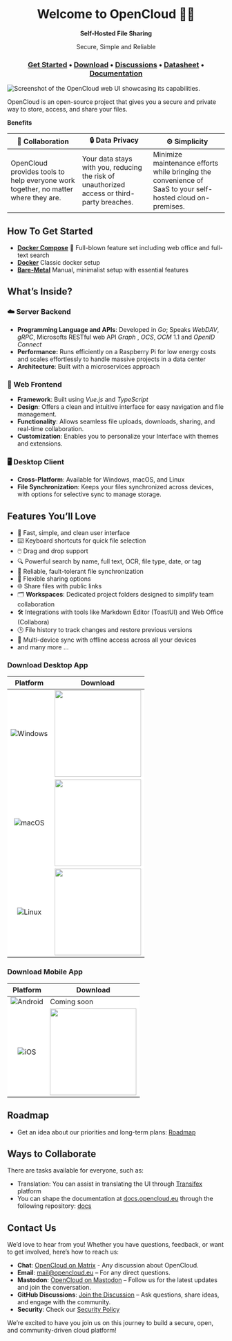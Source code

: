 <h1 align="center">Welcome to OpenCloud 👋🏼</h1>

<p align="center"><strong>Self-Hosted File Sharing</strong></p>
<p align="center">Secure, Simple and Reliable</p>

<h3 align="center">
  <b><a href="https://docs.opencloud.eu/docs/admin/getting-started/container/docker-compose-local">Get Started</a></b>
  •
  <a href="https://github.com/opencloud-eu/.github/edit/main/profile/README.md#download-desktop-app">Download</a>
  •
  <a href="https://github.com/orgs/opencloud-eu/discussions">Discussions</a>
  •
  <a href="https://docs.opencloud.eu/docs/admin/welcome/datasheet">Datasheet</a>
  •
  <a href="https://docs.opencloud.eu/">Documentation</a>
  </h3>

![Screenshot of the OpenCloud web UI showcasing its capabilities.](https://raw.githubusercontent.com/opencloud-eu/.github/refs/heads/main/profile/web-ui-gallery-view-optimized.jpg)

OpenCloud is an open-source project that gives you a secure and private way to store, access, and share your files.

**Benefits**

| 🤝 **Collaboration**               | 🔒 **Data Privacy**              | ⚙️ **Simplicity**                          |
|------------------------------------|----------------------------------|--------------------------------------------|
| OpenCloud provides tools to help everyone work together, no matter where they are. | Your data stays with you, reducing the risk of unauthorized access or third-party breaches. | Minimize maintenance efforts while bringing the convenience of SaaS to your self-hosted cloud on-premises. |


## How To Get Started

- **[Docker Compose](https://docs.opencloud.eu/docs/admin/getting-started/container/docker-compose-local)** 🌟 Full-blown feature set including web office and full-text search 
- **[Docker](https://docs.opencloud.eu/docs/admin/getting-started/container/docker)** Classic docker setup 
- **[Bare-Metal](https://docs.opencloud.eu/docs/admin/getting-started/other/bare-metal)** Manual, minimalist setup with essential features 


## What’s Inside?

### ☁️ Server Backend

- **Programming Language and APIs**: Developed in _Go_; Speaks _WebDAV_, _gRPC_, Microsofts RESTful web API _Graph_ , _OCS_, _OCM_ 1.1 and _OpenID Connect_  
- **Performance:** Runs efficiently on a Raspberry Pi for low energy costs and scales effortlessly to handle massive projects in a data center
- **Architecture**: Built with a microservices approach


### 🐻 Web Frontend

- **Framework**: Built using _Vue.js_ and _TypeScript_
- **Design**: Offers a clean and intuitive interface for easy navigation and file management.
- **Functionality**: Allows seamless file uploads, downloads, sharing, and real-time collaboration.
- **Customization**: Enables you to personalize your Interface  with themes and extensions.

### 🖥️ Desktop Client

- **Cross-Platform**: Available for Windows, macOS, and Linux
- **File Synchronization**: Keeps your files synchronized across devices, with options for selective sync to manage storage.

## Features You’ll Love

- 🚀 Fast, simple, and clean user interface  
- ⌨️ Keyboard shortcuts for quick file selection  
- 🖱️ Drag and drop support
- 🔍 Powerful search by name, full text, OCR, file type, date, or tag 
- 🔄 Reliable, fault-tolerant file synchronization  
- 🔗 Flexible sharing options  
- 🌐 Share files with public links  
- 🗂️ **Workspaces**: Dedicated project folders designed to simplify team collaboration
- 🛠️ Integrations with tools like Markdown Editor (ToastUI) and Web Office (Collabora)  
- 🕒 File history to track changes and restore previous versions  
- 📱 Multi-device sync with offline access across all your devices  
- and many more ...

### Download Desktop App

<table>
  <thead>
    <tr>
      <th>Platform</th>
      <th>Download</th>
    </tr>
  </thead>
  <tbody>
    <tr>
      <td align="center" style="background-color:#ffffff;">
        <img src="https://img.icons8.com/ios-filled/50/000000/windows-logo.png" alt="Windows"/>
      </td>
      <td align="left" style="background-color:#ffffff;">
        <a href="https://apps.microsoft.com/detail/9pbx43hcmldq?mode=direct">
          <img src="https://img.shields.io/badge/Download-Microsoft_Store-20434f?style=for-the-badge&logo=microsoft&logoColor=ffffff&labelColor=20434f&color=20434f&label=Download" style="width:200px;"/>
        </a><br/>
      </td>
    </tr>
    <tr>
      <td align="center" style="background-color:#ffffff;">
        <img src="https://img.icons8.com/ios-filled/50/000000/mac-os.png" alt="macOS"/>
      </td>
      <td align="left" style="background-color:#ffffff;">
        <a href="https://github.com/opencloud/opencloud/releases/latest/download/OpenCloud-macOS.pkg">
          <img src="https://img.shields.io/badge/Download-pkg-20434f?style=for-the-badge&logo=apple&logoColor=ffffff&labelColor=20434f&color=20434f&label=Download" style="width:200px;"/>
        </a><br/>
      </td>
    </tr>
    <tr>
      <td align="center" style="background-color:#ffffff;">
        <img src="https://img.icons8.com/ios-filled/50/000000/linux.png" alt="Linux"/>
      </td>
      <td align="left" style="background-color:#ffffff;">
        <a href="https://github.com/opencloud-eu/desktop/releases/download/v1.0.0/OpenCloud_Desktop-v1.0.0-linux-gcc-x86_64.AppImage">
          <img src="https://img.shields.io/badge/Download-AppImage-20434f?style=for-the-badge&logo=linux&logoColor=ffffff&labelColor=20434f&color=20434f&label=Download" style="width:200px;"/>
        </a><br/>
      </td>
    </tr>
  </tbody>
</table>

### Download Mobile App

<table>
  <thead>
    <tr>
      <th>Platform</th>
      <th>Download</th>
    </tr>
  </thead>
  <tbody>
    <tr>
      <td align="center" style="background-color:#ffffff;">
        <img src="https://img.icons8.com/ios-filled/50/000000/android-os.png" alt="Android"/>
      </td>
      <td align="left" style="background-color:#ffffff;">
Coming soon
        <!-- <a href="#">
          <img src="https://img.shields.io/badge/Download-Play_Store-20434f?style=for-the-badge&logo=google-play&logoColor=ffffff&labelColor=20434f&color=20434f&label=Download" style="width:200px;"/>
        </a> -->
<br/>
      </td>
    </tr>
    <tr>
      <td align="center" style="background-color:#ffffff;">
        <img src="https://img.icons8.com/ios-filled/50/000000/ios-logo.png" alt="iOS"/>
      </td>
      <td align="left" style="background-color:#ffffff;">
        <a href="https://apps.apple.com/de/app/id6743121005">
          <img src="https://img.shields.io/badge/Download-App_Store-20434f?style=for-the-badge&logo=appstore&logoColor=ffffff&labelColor=20434f&color=20434f&label=Download" style="width:200px;"/>
        </a><br/>
      </td>
    </tr>
  </tbody>
</table>




## Roadmap
- Get an idea about our priorities and long-term plans: [Roadmap](https://opencloud.eu/roadmap)

## Ways to Collaborate

There are tasks available for everyone, such as:
- Translation: You can assist in translating the UI through [Transifex](https://explore.transifex.com/opencloud-eu/opencloud-eu/) platform
- You can shape the documentation at [docs.opencloud.eu](https://docs.opencloud.eu/docs/user/intro) through the following repository: [docs](https://github.com/opencloud-eu/docs)


## Contact Us

We’d love to hear from you! Whether you have questions, feedback, or want to get involved, here’s how to reach us:

- **Chat**: [OpenCloud on Matrix](https://matrix.to/#/#opencloud:matrix.org) - Any discussion about OpenCloud.
- **Email**: [mail@opencloud.eu](mailto:mail@opencloud.eu) – For any direct questions.
- **Mastodon**: [OpenCloud on Mastodon](https://social.opencloud.eu/@OpenCloud) – Follow us for the latest updates and join the conversation.
- **GitHub Discussions**: [Join the Discussion](https://github.com/orgs/opencloud-eu/discussions) – Ask questions, share ideas, and engage with the community.
- **Security**: Check our [Security Policy](SECURITY.md)

We’re excited to have you join us on this journey to build a secure, open, and community-driven cloud platform!
